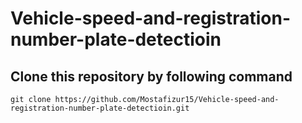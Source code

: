 # Vehicle-speed-and-registration-number-plate-detectioin

## Clone this repository by following command

``` git clone https://github.com/Mostafizur15/Vehicle-speed-and-registration-number-plate-detectioin.git ```
